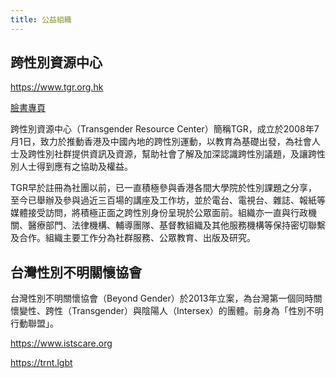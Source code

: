 ```yaml
---
title: 公益組織
---
```


## 跨性別資源中心

<https://www.tgr.org.hk>

[臉書專頁](https://www.facebook.com/tgrNews/)

跨性別資源中心（Transgender Resource Center）簡稱TGR，成立於2008年7月1日，致力於推動香港及中國內地的跨性別運動，以教育為基礎出發，為社會人士及跨性別社群提供資訊及資源，幫助社會了解及加深認識跨性別議題，及讓跨性別人士得到應有之協助及權益。

TGR早於註冊為社團以前，已一直積極參與香港各間大學院於性別課題之分享，至今已舉辦及參與過近三百場的講座及工作坊，並於電台、電視台、雜誌、報紙等媒體接受訪問，將積極正面之跨性別身份呈現於公眾面前。組織亦一直與行政機關、醫療部門、法律機構、輔導團隊、基督教組織及其他服務機構等保持密切聯繫及合作。組織主要工作分為社群服務、公眾教育、出版及研究。

## 台灣性別不明關懷協會

台灣性別不明關懷協會（Beyond Gender）於2013年立案，為台灣第一個同時關懷變性、跨性（Transgender）與陰陽人（Intersex）的團體。前身為「性別不明行動聯盟」。

<https://www.istscare.org>

<https://trnt.lgbt>